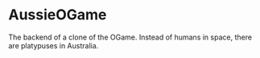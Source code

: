 # AussieOGame
The backend of a clone of the OGame. Instead of humans in space, there are platypuses in Australia.
